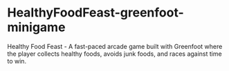 # HealthyFoodFeast-greenfoot-minigame
Healthy Food Feast - A fast-paced arcade game built with Greenfoot where the player collects healthy foods, avoids junk foods, and races against time to win.
